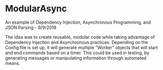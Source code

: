 # ModularAsync
An example of Dependency Injection, Asynchronous Programming, and JSON Parsing - 9/9/2018

The idea was to create reusable, modular code while taking advantage of Dependency Injection and Asynchronous practices.  Depending on the Config file is set up, it will generate multiple "Worker" objects that will start and end commands based on a timer.  This could be used in testing, by generating messages or manipulating information through automated means.

